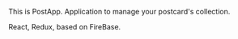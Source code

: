 This is PostApp. Application to manage your postcard's collection.

React, Redux, based on FireBase.
